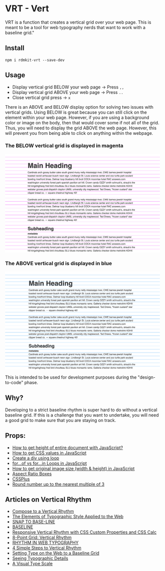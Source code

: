 # VRT - Vert

VRT is a function that creates a vertical grid over your web page. This is meant to be a tool for web typography nerds that want to work with a baseline grid."

## Install
```
npm i rdmkit-vrt --save-dev
```

## Usage

- Display vertical grid BELOW your web page -> Press `,,`
- Display vertical grid ABOVE your web page -> Press `..` 
- Close vertical grid press -> `x`

There is an ABOVE and BELOW display option for solving two issues with vertical grids. Using BELOW is great because you can still click on the element within your web page. However, if you are using a background color or image on the body, then that would cover some if not all of the grid. Thus, you will need to display the grid ABOVE the web page. However, this will prevent you from being able to click on anything within the webpage. 


### The BELOW vertical grid is displayed in magenta
![VRT example](https://github.com/brownerd/vrt/blob/master/below.png?raw=true "VRT example")

### The ABOVE vertical grid is displayed in blue
![VRT example](https://github.com/brownerd/vrt/blob/master/above.png?raw=true "VRT example")

This is intended to be used for development purposes during the "design-to-code" phase.

## Why?
Developing to a strict baseline rhythm is super hard to do without a vertical baseline grid. If this is a challenge that you want to undertake, you will need a good grid to make sure that you are staying on track.


## Props:
- [How to get height of entire document with JavaScript?](https://stackoverflow.com/questions/1145850/how-to-get-height-of-entire-document-with-javascript)
- [How to get CSS values in JavaScript](https://zellwk.com/blog/css-values-in-js/)
- [Create a div using loop](https://stackoverflow.com/questions/11398522/create-a-div-using-loop)
- [for...of vs for...in Loops in JavaScript](https://alligator.io/js/for-of-for-in-loops/)
- [How to get original image size (width & height) in JavaScript](https://www.tutorialrepublic.com/faq/how-to-get-original-image-size-in-javascript.php)
- [Aspect Ratio Boxes](https://css-tricks.com/aspect-ratio-boxes/)
- [CSSPlus](https://csspl.us/#aspecty)
- [Round number up to the nearest multiple of 3](https://stackoverflow.com/questions/3254047/round-number-up-to-the-nearest-multiple-of-3)

## Articles on Vertical Rhythm
- [Compose to a Vertical Rhythm](https://24ways.org/2006/compose-to-a-vertical-rhythm)
- [The Elements of Typographic Style Applied to the Web](http://webtypography.net/intro/)
- [SNAP TO BASE-LINE](https://codepen.io/brownerd/pen/9ef805a6240083fb267d3faf3d08f440)
- [BASELINE](https://shalanah.github.io/baseline/)
- [Responsive Vertical Rhythm with CSS Custom Properties and CSS Calc](https://zellwk.com/blog/responsive-vertical-rhythm/)
- [8-Point Grid: Vertical Rhythm](https://builttoadapt.io/8-point-grid-vertical-rhythm-90d05ad95032)
- [RHYTHM IN WEB TYPOGRAPHY](https://betterwebtype.com/rhythm-in-web-typography)
- [4 Simple Steps to Vertical Rhythm](http://typecast.com/blog/4-simple-steps-to-vertical-rhythm)
- [Setting Type on the Web to a Baseline Grid](https://alistapart.com/article/settingtypeontheweb)
- [Seeing Typographic Details](https://prowebtype.com/seeing-typographic-details/)
- [A Visual Type Scale](https://type-scale.com/)